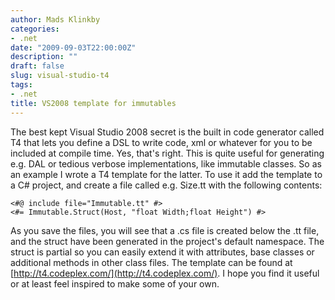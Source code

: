 ```yaml
---
author: Mads Klinkby
categories:
- .net
date: "2009-09-03T22:00:00Z"
description: ""
draft: false
slug: visual-studio-t4
tags:
- .net
title: VS2008 template for immutables
---
```



The best kept Visual Studio 2008 secret is the built in code generator called T4 that lets you define a DSL to write code, xml or whatever for you to be included at compile time. Yes, that's right. This is quite useful for generating e.g. DAL or tedious verbose implementations, like immutable classes. So as an example I wrote a T4 template for the latter. To use it add the template to a C# project, and create a file called e.g. Size.tt with the following contents:   

 <pre class="csharpcode"><code>&lt;#@ include file=<span class="str">"Immutable.tt"</span> #&gt;
&lt;#= Immutable.Struct(Host, <span class="str">"float Width;float Height"</span>) #&gt;</code>
</pre>

  As you save the files, you will see that a .cs file is created below the .tt file, and the struct have been generated in the project's default namespace. The struct is partial so you can easily extend it with attributes, base classes or additional methods in other class files. The template can be found at [http://t4.codeplex.com/](http://t4.codeplex.com/). I hope you find it useful or at least feel inspired to make some of your own.

